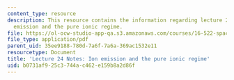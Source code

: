 ```yaml
---
content_type: resource
description: This resource contains the information regarding lecture 24 notes ion
  emission and the pure ionic regime.
file: https://ol-ocw-studio-app-qa.s3.amazonaws.com/courses/16-522-space-propulsion-spring-2015/b0731af925c3744ac462e159b8a2d86f_MIT16_522S15_Lecture24.pdf
file_type: application/pdf
parent_uid: 35ee9188-780d-7a6f-7a6a-369ac1532e11
resourcetype: Document
title: 'Lecture 24 Notes: Ion emission and the pure ionic regime'
uid: b0731af9-25c3-744a-c462-e159b8a2d86f
---
```

